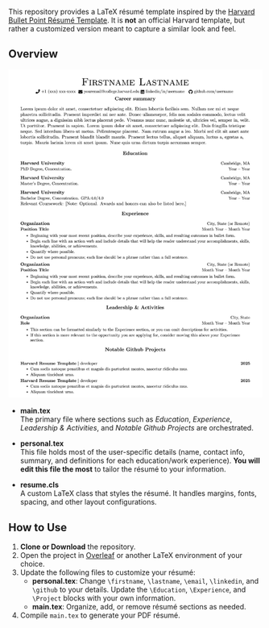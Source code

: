 This repository provides a LaTeX résumé template inspired by the [Harvard Bullet Point Résumé Template](https://careerservices.fas.harvard.edu/resources/bullet-point-resume-template/). It is **not** an official Harvard template, but rather a customized version meant to capture a similar look and feel.

## Overview

![Preview of the template](https://raw.githubusercontent.com/WilliamOdinson/cv-for-industry/main/preview.png)

- **main.tex**  
  The primary file where sections such as *Education*, *Experience*, *Leadership & Activities*, and *Notable Github Projects* are orchestrated.
  
- **personal.tex**  
  This file holds most of the user-specific details (name, contact info, summary, and definitions for each education/work experience). **You will edit this file the most** to tailor the résumé to your information.

- **resume.cls**  
  A custom LaTeX class that styles the résumé. It handles margins, fonts, spacing, and other layout configurations.

## How to Use

1. **Clone or Download** the repository.
2. Open the project in [Overleaf](https://www.overleaf.com/) or another LaTeX environment of your choice.
3. Update the following files to customize your résumé:
   - **personal.tex**: Change `\firstname`, `\lastname`, `\email`, `\linkedin`, and `\github` to your details. Update the `\Education`, `\Experience`, and `\Project` blocks with your own information.
   - **main.tex**: Organize, add, or remove résumé sections as needed.
4. Compile `main.tex` to generate your PDF résumé.